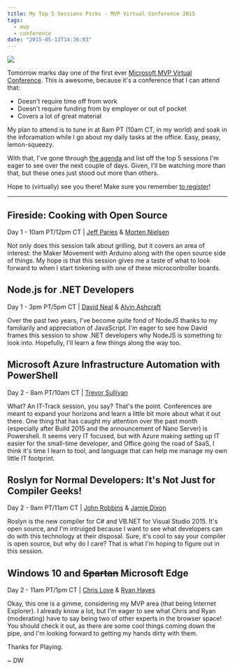 ```yaml
---
title: My Top 5 Sessions Picks - MVP Virtual Conference 2015
tags:
  - mvp
  - conference
date: "2015-05-13T14:36:03"
---
```

[1]: VCon_Hero.jpg

![][1]

Tomorrow marks day one of the first ever [Microsoft MVP Virtual Conference](http://mvp.microsoft.com/en-us/virtualconference.aspx). This is awesome, because it's a conference that I can attend that:

*   Doesn't require time off from work
*   Doesn't require funding from by employer or out of pocket
*   Covers a lot of great material

My plan to attend is to tune in at 8am PT (10am CT, in my world) and soak in the inforamation while I go about my daily tasks at the office. Easy, peasy, lemon-squeezy.

With that, I've gone through [the agenda](http://mvp.microsoft.com/en-us/virtualconference-agenda.aspx) and list off the top 5 sessions I'm eager to see over the next couple of days. Given, I'll be watching more than that, but these ones just stood out more than others.

Hope to (virtually) see you there! Make sure you remember [to register](http://aka.ms/mvpvirtualconference2015)!

* * *

## Fireside: Cooking with Open Source

Day 1 - 10am PT/12pm CT | [Jeff Paries](https://mvp.microsoft.com/en-us/mvp/Jeff%20Paries-4025625) &amp; [Morten Nielsen](https://mvp.microsoft.com/en-us/mvp/Morten%20Nielsen-4032646)

Not only does this session talk about grilling, but it covers an area of interest: the Maker Movement with Arduino along with the open source side of things. My hope is that this session gives me a taste of what to look forward to when I start tinkering with one of these microcontroller boards.

## Node.js for .NET Developers

Day 1 - 3pm PT/5pm CT | [David Neal](https://mvp.microsoft.com/en-us/mvp/David%20Neal-5001018) &amp; [Alvin Ashcraft](https://mvp.microsoft.com/en-us/mvp/Alvin%20L.%20Ashcraft-4025064)

Over the past two years, I've become quite fond of NodeJS thanks to my familiarily and appreciation of JavaScript. I'm eager to see how David frames this session to show .NET developers why NodeJS is something to look into. Hopefully, I'll learn a few things along the way too.

## Microsoft Azure Infrastructure Automation with PowerShell

Day 2 - 8am PT/10am CT | [Trevor Sullivan](http://mvp.microsoft.com/en-us/spotlight/Trevor%20Sullivan-20140926114956)

What? An IT-Track session, you say? That's the point. Conferences are meant to expand your horizons and learn a little bit more about what it out there. One thing that has caught my attention over the past month (especially after Build 2015 and the announcement of Nano Server) is Powershell. It seems very IT focused, but with Azure making setting up IT easier for the small-time developer, and Office going the road of SaaS, I think it's time I learn to tool, and language that can help me manage my own little IT footprint.

## Roslyn for Normal Developers: It's Not Just for Compiler Geeks!

Day 2 - 9am PT/11am CT | [John Robbins](https://mvp.microsoft.com/en-us/mvp/John%20Robbins-10170) &amp; [Jamie Dixon](https://mvp.microsoft.com/en-us/mvp/Jamie-5000814)

Roslyn is the new compiler for C# and VB.NET for Visual Studio 2015\. It's open source, and I'm intruiged because I want to see what developers can do with this technology at their disposal. Sure, it's cool to say your compiler is open source, but why do I care? That is what I'm hoping to figure out in this session.

## Windows 10 and <del>Spartan</del> Microsoft Edge

Day 2 - 11am PT/1pm CT | [Chris Love](https://mvp.microsoft.com/en-us/mvp/Chris%20Love-4014103) &amp; [Ryan Hayes](https://mvp.microsoft.com/en-us/mvp/Ryan%20Hayes-4030617)

Okay, this one is a gimme, considering my MVP area (that being Internet Explorer). I already know a lot, but I'm eager to see what Chris and Ryan (moderating) have to say being two of other experts in the browser space! You should check it out, as there are some cool things coming down the pipe, and I'm looking forward to getting my hands dirty with them.

Thanks for Playing. 

~ DW

